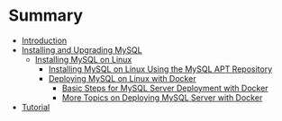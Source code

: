 # Summary

* [Introduction](README.md)
* [Installing and Upgrading MySQL](installing.md)
    * [Installing MySQL on Linux](linux-installation.md)
        * [Installing MySQL on Linux Using the MySQL APT Repository](linux-installation-apt-repo.md)
        * [Deploying MySQL on Linux with Docker](linux-installation-docker.md)
            * [Basic Steps for MySQL Server Deployment with Docker](docker-mysql-getting-started.md)
            * [
More Topics on Deploying MySQL Server with Docker](docker-mysql-more-topics.md)
* [Tutorial](tutorial.md)